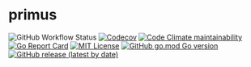# primus

![GitHub Workflow Status](https://img.shields.io/github/workflow/status/raba-jp/primus/test?style=for-the-badge)
[![Codecov](https://img.shields.io/codecov/c/github/raba-jp/primus?style=for-the-badge)](https://codecov.io/gh/raba-jp/primus)
[![Code Climate maintainability](https://img.shields.io/codeclimate/maintainability/raba-jp/primus?style=for-the-badge)](https://codeclimate.com/github/raba-jp/primus/maintainability)
[![Go Report Card](https://goreportcard.com/badge/github.com/raba-jp/primus?style=for-the-badge)](https://goreportcard.com/report/github.com/raba-jp/primus)
[![MIT License](http://img.shields.io/badge/license-MIT-blue.svg?style=for-the-badge)](LICENSE)
[![GitHub go.mod Go version](https://img.shields.io/github/go-mod/go-version/raba-jp/primus?style=for-the-badge)](go.mod)
[![GitHub release (latest by date)](https://img.shields.io/github/v/release/raba-jp/primus?style=for-the-badge)](https://github.com/raba-jp/primus/releases)

